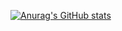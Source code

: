 [![Anurag's GitHub stats](https://github-readme-stats.vercel.app/api?username=adhamAR&theme=synthwave)](https://github.com/anuraghazra/github-readme-stats)
